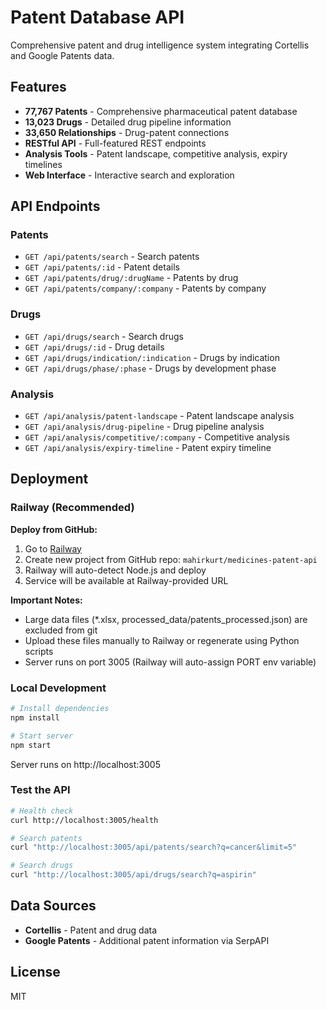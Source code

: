 # Patent Database API

Comprehensive patent and drug intelligence system integrating Cortellis and Google Patents data.

## Features

- **77,767 Patents** - Comprehensive pharmaceutical patent database
- **13,023 Drugs** - Detailed drug pipeline information
- **33,650 Relationships** - Drug-patent connections
- **RESTful API** - Full-featured REST endpoints
- **Analysis Tools** - Patent landscape, competitive analysis, expiry timelines
- **Web Interface** - Interactive search and exploration

## API Endpoints

### Patents
- `GET /api/patents/search` - Search patents
- `GET /api/patents/:id` - Patent details
- `GET /api/patents/drug/:drugName` - Patents by drug
- `GET /api/patents/company/:company` - Patents by company

### Drugs
- `GET /api/drugs/search` - Search drugs
- `GET /api/drugs/:id` - Drug details
- `GET /api/drugs/indication/:indication` - Drugs by indication
- `GET /api/drugs/phase/:phase` - Drugs by development phase

### Analysis
- `GET /api/analysis/patent-landscape` - Patent landscape analysis
- `GET /api/analysis/drug-pipeline` - Drug pipeline analysis
- `GET /api/analysis/competitive/:company` - Competitive analysis
- `GET /api/analysis/expiry-timeline` - Patent expiry timeline

## Deployment

### Railway (Recommended)

**Deploy from GitHub:**
1. Go to [Railway](https://railway.app)
2. Create new project from GitHub repo: `mahirkurt/medicines-patent-api`
3. Railway will auto-detect Node.js and deploy
4. Service will be available at Railway-provided URL

**Important Notes:**
- Large data files (*.xlsx, processed_data/patents_processed.json) are excluded from git
- Upload these files manually to Railway or regenerate using Python scripts
- Server runs on port 3005 (Railway will auto-assign PORT env variable)

### Local Development

```bash
# Install dependencies
npm install

# Start server
npm start
```

Server runs on http://localhost:3005

### Test the API

```bash
# Health check
curl http://localhost:3005/health

# Search patents
curl "http://localhost:3005/api/patents/search?q=cancer&limit=5"

# Search drugs
curl "http://localhost:3005/api/drugs/search?q=aspirin"
```

## Data Sources

- **Cortellis** - Patent and drug data
- **Google Patents** - Additional patent information via SerpAPI

## License

MIT